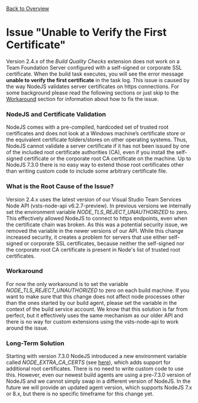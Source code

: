 [Back to Overview](./overview.md)

# Issue "Unable to Verify the First Certificate"
Version 2.4.x of the *Build Quality Checks* extension does not work on a Team Foundation Server configured with a self-signed or corporate
SSL certificate. When the build task executes, you will see the error message **unable to verify the first certificate** in the task log.
This issue is caused by the way NodeJS validates server certificates on https connections. For some background please read the following
sections or just skip to the [Workaround](#workaround) section for information about how to fix the issue.

### NodeJS and Certificate Validation
NodeJS comes with a pre-compiled, hardcoded set of trusted root certificates and does not look at a Windows machine’s certificate store or
the equivalent certificate folders/stores on other operating systems. Thus, NodeJS cannot validate a server certificate if it has not been
issued by one of the included root certificate authorities (CA), even if you install the self-signed certificate or the corporate root CA
certificate on the machine. Up to NodeJS 7.3.0 there is no easy way to extend those root certificates other than writing custom code to
include some arbitrary certificate file.

### What is the Root Cause of the Issue?
Version 2.4.x uses the latest version of our Visual Studio Team Services Node API (vsts-node-api v6.2.7-preview). In previous versions we
internally set the environment variable *NODE_TLS_REJECT_UNAUTHORIZED* to zero. This effectively allowed NodeJS to connect to https endpoints,
even when the certificate chain was broken. As this was a potential security issue, we removed the variable in the newer versions of our API.
While this change increased security, it creates a problem for servers that use either self-signed or corporate SSL certificates, because neither
the self-signed nor the corporate root CA certificate is present in Node's list of trusted root certificates.

### Workaround
For now the only workaround is to set the variable *NODE_TLS_REJECT_UNAUTHORIZED* to zero on each build machine. If you want to make sure that
this change does not affect node processes other than the ones started by our build agent, please set the variable in the context of the build
service account. We know that this solution is far from perfect, but it effectively uses the same mechanism as our older API and there is no
way for custom extensions using the vsts-node-api to work around the issue.

### Long-Term Solution
Starting with version 7.3.0 NodeJS introduced a new environment variable called *NODE_EXTRA_CA_CERTS* (see [here](https://nodejs.org/dist/latest-v8.x/docs/api/cli.html#cli_node_extra_ca_certs_file)),
which adds support for additional root certificates. There is no need to write custom code to use this. However, even our newest build agents
are using a pre-7.3.0 version of NodeJS and we cannot simply swap in a different version of NodeJS. In the future we will provide an updated
agent version, which supports NodeJS 7.x or 8.x, but there is no specific timeframe for this change yet.